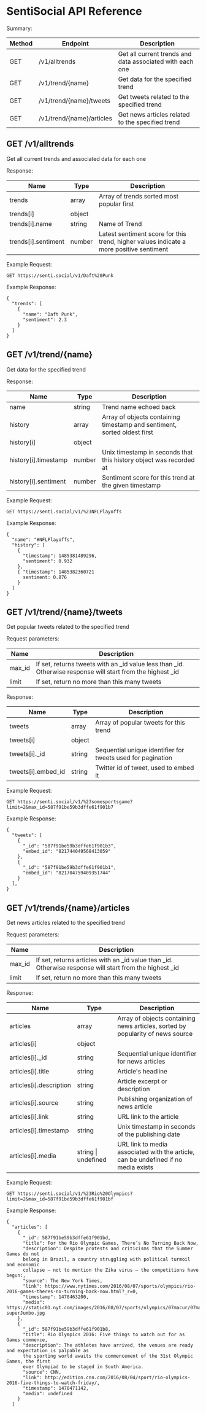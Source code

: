 # SentiSocial API Reference

Summary:

| Method | Endpoint                  | Description                                              |
|--------|---------------------------|----------------------------------------------------------|
| GET    | /v1/alltrends             | Get all current trends and data associated with each one |
| GET    | /v1/trend/{name}          | Get data for the specified trend                         |
| GET    | /v1/trend/{name}/tweets   | Get tweets related to the specified trend                |
| GET    | /v1/trend/{name}/articles | Get news articles related to the specified trend         |

## GET /v1/alltrends

Get all current trends and associated data for each one

Response:

| Name                | Type          | Description                                                                             |
|---------------------|---------------|-----------------------------------------------------------------------------------------|
| trends              | array         | Array of trends sorted most popular first                                               |
| trends[i]           | object        |                                                                                         |
| trends[i].name      | string        | Name of Trend                                                                           |
| trends[i].sentiment | number        | Latest sentiment score for this trend, higher values indicate a more positive sentiment |

Example Request:
```
GET https://senti.social/v1/Daft%20Punk
```

Example Response:
```
{
  "trends": [
    {
      "name": "Daft Punk",
      "sentiment": 2.3
    }
  ]
}
```

## GET /v1/trend/{name}

Get data for the specified trend

Response:

| Name                 | Type          | Description                                                                             |
|----------------------|---------------|-----------------------------------------------------------------------------------------|
| name                 | string        | Trend name echoed back                                                                  |
| history              | array         | Array of objects containing timestamp and sentiment, sorted oldest first                |
| history[i]           | object        |                                                                                         |
| history[i].timestamp | number        | Unix timestamp in seconds that this history object was recorded at                      |
| history[i].sentiment | number        | Sentiment score for this trend at the given timestamp                                   |

Example Request:
```
GET https://senti.social/v1/%23NFLPlayoffs
```

Example Response:
```
{
  "name": "#NFLPlayoffs",
  "history": [
    {
      "timestamp": 1485381489296,
      "sentiment": 0.932
    },
    { "timestamp": 1485382360721
      sentiment: 0.876
    }
  ]
}
```

## GET /v1/trend/{name}/tweets

Get popular tweets related to the specified trend

Request parameters:

| Name                | Description                                                                                               |
|---------------------|-----------------------------------------------------------------------------------------------------------|
| max_id              | If set, returns tweets with an _id value less than _id. Otherwise response will start from the highest _id|
| limit               | If set, return no more than this many tweets                                                              |

Response:

| Name                 | Type          | Description                                                                             |
|----------------------|---------------|-----------------------------------------------------------------------------------------|
| tweets               | array         | Array of popular tweets for this trend                                                  |
| tweets[i]            | object        |                                                                                         |
| tweets[i]._id        | string        | Sequential unique identifier for tweets used for pagination                             |
| tweets[i].embed_id   | string        | Twitter id of tweet, used to embed it                                                   |

Example Request:
```
GET https://senti.social/v1/%23somesportsgame?limit=2&max_id=587f91be59b3dffe61f901b7
```

Example Response:

```
{
  "tweets": [
    {
      "_id": "587f91be59b3dffe61f901b3",
      "embed_id": "821744049568413059"
    },
    {
      "_id": "587f91be59b3dffe61f901b1",
      "embed_id": "821704759409351744"
    }
  ],
}
```

## GET /v1/trends/{name}/articles

Get news articles related to the specified trend

Request parameters:

| Name                | Description                                                                                            |
|---------------------|--------------------------------------------------------------------------------------------------------|
| max_id              | If set, returns articles with an _id value than _id. Otherwise response will start from the highest _id|
| limit               | If set, return no more than this many tweets                                                           |

Response:

| Name                    | Type                    | Description                                                                        |
|-------------------------|-------------------------|------------------------------------------------------------------------------------|
| articles                | array                   | Array of objects containing news articles, sorted by popularity of news source     |
| articles[i]             | object                  |                                                                                    |
| articles[i]._id         | string                  | Sequential unique identifier for news articles                                     |
| articles[i].title       | string                  | Article's headline                                                                 |
| articles[i].description | string                  | Article excerpt or description                                                     |
| articles[i].source      | string                  | Publishing organization of news article                                            |
| articles[i].link        | string                  | URL link to the article                                                            |
| articles[i].timestamp   | string                  | Unix timestamp in seconds of the publishing date                                   |
| articles[i].media       | string &#124; undefined | URL link to media associated with the article, can be undefined if no media exists |

Example Request:
```
GET https://senti.social/v1/%23Rio%20Olympics?limit=2&max_id=587f91be59b3dffe61f901bf
```

Example Response:

```
{
  "articles": [
    {
      "_id": 587f91be59b3dffe61f901bd,
      "title": For the Rio Olympic Games, There’s No Turning Back Now,
      "description": Despite protests and criticisms that the Summer Games do not
      belong in Brazil, a country struggling with political turmoil and economic
      collapse — not to mention the Zika virus — the competitions have begun:,
      "source": The New York Times,
      "link": https://www.nytimes.com/2016/08/07/sports/olympics/rio-2016-games-theres-no-turning-back-now.html?_r=0,
      "timestamp": 1470463200,
      "media": https://static01.nyt.com/images/2016/08/07/sports/olympics/07macur/07macur-superJumbo.jpg
    },
    {
      "_id": 587f91be59b3dffe61f901b8,
      "title": Rio Olympics 2016: Five things to watch out for as Games commence,
      "description": The athletes have arrived, the venues are ready and expectation is palpable as
      the sporting world awaits the commencement of the 31st Olympic Games, the first
      ever Olympiad to be staged in South America.
      "source": CNN,
      "link": http://edition.cnn.com/2016/08/04/sport/rio-olympics-2016-five-things-to-watch-friday/,
      "timestamp": 1470471142,
      "media": undefined
    }
  ]
```
